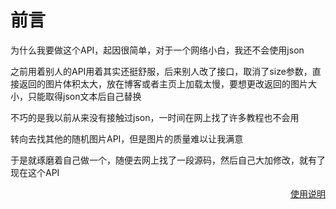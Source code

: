 # 前言
为什么我要做这个API，起因很简单，对于一个网络小白，我还不会使用json

之前用着别人的API用着其实还挺舒服，后来别人改了接口，取消了size参数，直接返回的图片体积太大，放在博客或者主页上加载太慢，要想更改返回的图片大小，只能取得json文本后自己替换

不巧的是我以前从来没有接触过json，一时间在网上找了许多教程也不会用

转向去找其他的随机图片API，但是图片的质量难以让我满意

于是就琢磨着自己做一个，随便去网上找了一段源码，然后自己大加修改，就有了现在这个API

<div align="right"><a href="/instruction/">使用说明</a></div>

